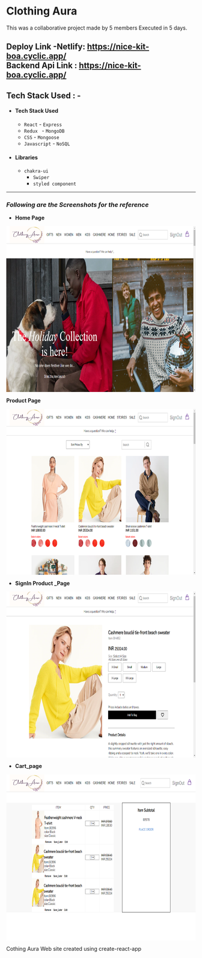 # Clothing Aura
This was a collaborative project made by 5 members Executed in 5 days.
<br/>

  Deploy Link -Netlify: https://nice-kit-boa.cyclic.app/
  <br/>
  Backend Api Link : https://nice-kit-boa.cyclic.app/
---
## Tech Stack Used : -
- ####  Tech Stack Used
  - `React`              - `Express`
  - `Redux `             - `MongoDB`
  - `CSS`                - `Mongoose`
  - `Javascript`         - `NoSQL`
 
- #### Libraries
  - `chakra-ui`
    - `Swiper`
     - `styled component `
---
### _Following are the Screenshots for the reference_
- **Home Page**
<p><img height="440" width="1000" align="center" src="./frontend/RedmeFileImages/111.png" alt="itsdipaks" /></p>

**Product Page**
<p><img height="440" width="1000" align="center" src="./frontend/RedmeFileImages/113a.png" alt="itsdipaks" /></p>

- **SignIn Product _Page**
<p><img height="440" width="1000" align="center" src="./frontend/RedmeFileImages/113.png" alt="itsdipaks" /></p>


- **Cart_page**
<p><img height="440" width="1000" align="center" src="./frontend/RedmeFileImages/114.png" alt="itsdipaks" /></p>

Cothing Aura
Web site created using create-react-app


